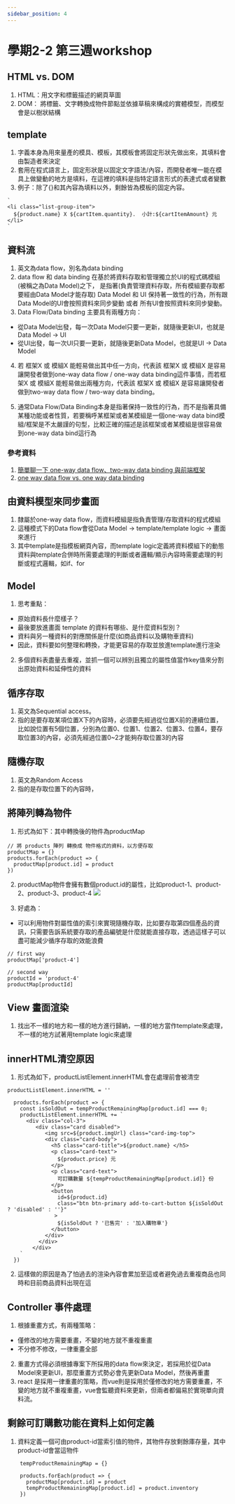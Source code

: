 ```yaml
---
sidebar_position: 4
---
```


# 學期2-2 第三週workshop


## HTML vs. DOM 
1. HTML：用文字和標籤描述的網頁草圖
2. DOM： 將標籤、文字轉換成物件節點並依據草稿來構成的實體模型，而模型會是以樹狀結構


## template 
1. 字義本身為用來量產的模具、模板，其模板會將固定形狀先做出來，其填料會由製造者來決定
2. 套用在程式語言上，固定形狀是以固定文字語法/內容，而開發者唯一能在模具上做變動的地方是填料，在這裡的填料是指特定語言形式的表達式或者變數
3. 例子：除了{}和其內容為填料以外，剩餘皆為模板的固定內容。
```
`
<li class="list-group-item">
  ${product.name} X ${cartItem.quantity}.  小計:${cartItemAmount} 元
</li>
`
```


## 資料流
1. 英文為data flow，別名為data binding
2. data flow 和 data binding 在基於將資料存取和管理獨立於UI的程式碼模組(被稱之為Data Model)之下， 是指著(負責管理資料存取，所有模組要存取都要經由Data Model才能存取) Data Model 和 UI 保持著一致性的行為，所有跟Data Model的UI會按照資料來同步變動 或者 所有UI會按照資料來同步變動。
3. Data Flow/Data binding 主要具有兩種方向：
 -  從Data Model出發，每一次Data Model只要一更新，就隨後更新UI，也就是Data Model -> UI
 -  從UI出發，每一次UI只要一更新，就隨後更新Data Model，也就是UI -> Data Model
 
4. 若 框架X 或 模組X 能輕易做出其中任一方向，代表該 框架X 或 模組X 是容易讓開發者做到one-way data flow / one-way data binding這件事情，而若框架X 或 模組X 能輕易做出兩種方向，代表該 框架X 或 模組X 是容易讓開發者做到two-way data flow / two-way data binding。

5. 通常Data Flow/Data Binding本身是指著保持一致性的行為，而不是指著具備某種功能或者性質，若要稱呼某框架或者某模組是一個one-way data bind模組/框架是不太嚴謹的句型，比較正確的描述是該框架或者某模組是很容易做到one-way data bind這行為

### 參考資料
1. [簡單聊一下 one-way data flow、two-way data binding 與前端框架](https://devs.tw/post/40)
2. [one way data flow vs. one way data binding](https://reactjs.org/docs/thinking-in-react.html)



## 由資料模型來同步畫面
1. 隸屬於one-way data flow，而資料模組是指負責管理/存取資料的程式模組
2. 這種模式下的Data flow會從Data Model -> template/template logic -> 畫面 來進行
3. 其中template是指模板網頁內容，而template logic定義將資料模組下的動態資料與template合併時所需要處理的判斷或者邏輯/顯示內容時需要處理的判斷或程式邏輯，如if、for



## Model
1. 思考重點：
  - 原始資料長什麼樣子？
  - 最後要放進畫面 template 的資料有哪些、是什麼資料型別？
  - 資料與另一種資料的對應關係是什麼(如商品資料以及購物車資料)
  - 因此，資料要如何整理和轉換，才能更容易的存取並放進template進行渲染
2. 多個資料表盡量去重複，並抓一個可以辨別且獨立的屬性值當作key值來分割出原始資料和延伸性的資料

## 循序存取
1. 英文為Sequential access。
2. 指的是要存取某項位置X下的內容時，必須要先經過從位置X前的連續位置，比如說位置有5個位置，分別為位置0、位置1、位置2、位置3、位置4，要存取位置3的內容，必須先經過位置0~2才能夠存取位置3的內容


## 隨機存取
1. 英文為Random Access
2. 指的是存取位置下的內容時，


## 將陣列轉為物件
1. 形式為如下：其中轉換後的物件為productMap
```
// 將 products 陣列 轉換成 物件格式的資料，以方便存取
productMap = {}
products.forEach(product => {
  productMap[product.id] = product
})
```

2. productMap物件會擁有數個product.id的屬性，比如product-1、product-2、product-3、product-4
![](https://res.cloudinary.com/dqfxgtyoi/image/upload/v1636390157/blog/week3workshop/objectResult_h2k6ob.png)

3. 好處為：
  - 可以利用物件對屬性值的索引來實現隨機存取，比如要存取第四個產品的資訊，只需要告訴系統要存取的產品編號是什麼就能直接存取，透過這樣子可以盡可能減少循序存取的效能浪費
  ```
  // first way
  productMap['product-4']
  
  // second way
  productId = 'product-4'
  productMap[productId]
  ```
  

## View 畫面渲染
1. 找出不一樣的地方和一樣的地方進行歸納，一樣的地方當作template來處理，不一樣的地方試著用template logic來處理

## innerHTML清空原因
1. 形式為如下，productListElement.innerHTML會在處理前會被清空
```
productListElement.innerHTML = ''
  
  products.forEach(product => {
    const isSoldOut = tempProductRemainingMap[product.id] === 0;
    productListElement.innerHTML += `
      <div class="col-3">
         <div class="card disabled">
            <img src=${product.imgUrl} class="card-img-top">
            <div class="card-body">
              <h5 class="card-title">${product.name} </h5>
              <p class="card-text">
                ${product.price} 元
              </p>
              <p class="card-text">
                可訂購數量 ${tempProductRemainingMap[product.id]} 份
              </p>
              <button
                id=${product.id}
                class="btn btn-primary add-to-cart-button ${isSoldOut ? 'disabled' : ''}"
               >
                ${isSoldOut ? '已售完' : '加入購物車'}
              </button>
            </div>
          </div>
        </div>
    `
  })
```

2. 這樣做的原因是為了怕過去的渲染內容會累加至這或者避免過去重複商品也同時和目前商品資料出現在這



## Controller 事件處理
1. 根據重畫方式，有兩種策略：
  - 僅修改的地方需要重畫，不變的地方就不重複重畫
  - 不分修不修改，一律重畫全部
2. 重畫方式得必須根據專案下所採用的data flow來決定，若採用於從Data Model來更新UI，那麼重畫方式勢必會先更新Data Model，然後再重畫
3. react 是採用一律重畫的策略，而vue則是採用於僅修改的地方需要重畫，不變的地方就不重複重畫，vue會監聽資料來更新，但兩者都偏易於實現單向資料流。

## 剩餘可訂購數功能在資料上如何定義
1. 資料定義一個可由product-id當索引值的物件，其物件存放剩餘庫存量，其中product-id會當這物件
```
    tempProductRemainingMap = {}

    products.forEach(product => {
      productMap[product.id] = product
      tempProductRemainingMap[product.id] = product.inventory
    })
    
```